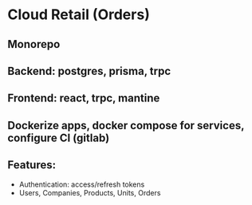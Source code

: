 # Cloud Retail (Orders)

## Monorepo

## Backend: postgres, prisma, trpc

## Frontend: react, trpc, mantine

## Dockerize apps, docker compose for services, configure CI (gitlab)

## Features:

- Authentication: access/refresh tokens
- Users, Companies, Products, Units, Orders
